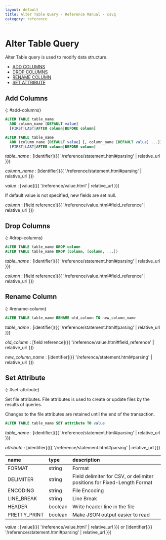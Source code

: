 ```yaml
---
layout: default
title: Alter Table Query - Reference Manual - csvq
category: reference
---
```


# Alter Table Query

Alter Table query is used to modify data structure.

* [ADD COLUMNS](#add-columns)
* [DROP COLUMNS](#drop-columns)
* [RENAME COLUMN](#rename-column)
* [SET ATTRIBUTE](#set-attribute)

## Add Columns
{: #add-columns}

```sql
ALTER TABLE table_name
  ADD column_name [DEFAULT value]
  [FIRST|LAST|AFTER column|BEFORE column]

ALTER TABLE table_name
  ADD (column_name [DEFAULT value] [, column_name [DEFAULT value] ...])
  [FIRST|LAST|AFTER column|BEFORE column]
```

_table_name_
: [identifier]({{ '/reference/statement.html#parsing' | relative_url }})

_column_name_
: [identifier]({{ '/reference/statement.html#parsing' | relative_url }})

_value_
: [value]({{ '/reference/value.html' | relative_url }})
  
  If default value is not specified, new fields are set null.

_column_
: [field reference]({{ '/reference/value.html#field_reference' | relative_url }})


## Drop Columns
{: #drop-columns}

```sql
ALTER TABLE table_name DROP column
ALTER TABLE table_name DROP (column, [column, ...])
```

_table_name_
: [identifier]({{ '/reference/statement.html#parsing' | relative_url }})

_column_
: [field reference]({{ '/reference/value.html#field_reference' | relative_url }})

## Rename Column
{: #rename-column}

```sql
ALTER TABLE table_name RENAME old_column TO new_column_name
```

_table_name_
: [identifier]({{ '/reference/statement.html#parsing' | relative_url }})

_old_column_
: [field reference]({{ '/reference/value.html#field_reference' | relative_url }})

_new_column_name_
: [identifier]({{ '/reference/statement.html#parsing' | relative_url }})

## Set Attribute
{: #set-attribute}

Set file attributes. 
File attributes is used to create or update files by the results of queries.

Changes to the file attributes are retained until the end of the transaction.


```sql
ALTER TABLE table_name SET attribute TO value
```

_table_name_
: [identifier]({{ '/reference/statement.html#parsing' | relative_url }})

_attribute_
: [identifier]({{ '/reference/statement.html#parsing' | relative_url }})

  | name | type | description |
  | :- | :- | :- |
  | FORMAT          | string  | Format |
  | DELIMITER       | string  | Field delimiter for CSV, or delimiter positions for Fixed-Length Format |
  | ENCODING        | string  | File Encoding |
  | LINE_BREAK      | string  | Line Break |
  | HEADER          | boolean | Write header line in the file |
  | PRETTY_PRINT    | boolean | Make JSON output easier to read |

_value_
: [value]({{ '/reference/value.html' | relative_url }}) or [identifier]({{ '/reference/statement.html#parsing' | relative_url }})
